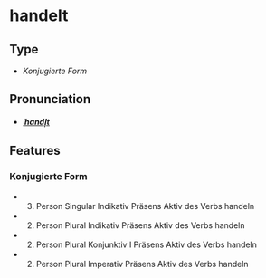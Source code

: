 # handelt
## Type
- _Konjugierte Form_
## Pronunciation
- **_[ˈhandl̩t](https://commons.wikimedia.org/wiki/File:De-handelt.ogg)_**
## Features
### Konjugierte Form
- 3. Person Singular Indikativ Präsens Aktiv des Verbs handeln
- 2. Person Plural Indikativ Präsens Aktiv des Verbs handeln
- 2. Person Plural Konjunktiv I Präsens Aktiv des Verbs handeln
- 2. Person Plural Imperativ Präsens Aktiv des Verbs handeln
